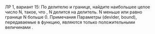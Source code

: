 ЛР 1, вариант 15: По делителю и границе, найдите наибольшее целое число N, такое, что , N делится на делитель. N меньше или равно границе N больше 0. Примечания Параметры (devider, bound), передаваемые в функцию, являются только положительными величинами .



